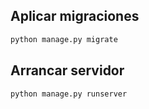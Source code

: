 ## Aplicar migraciones  
```bash
python manage.py migrate
```


## Arrancar servidor  
```bash
python manage.py runserver
```
